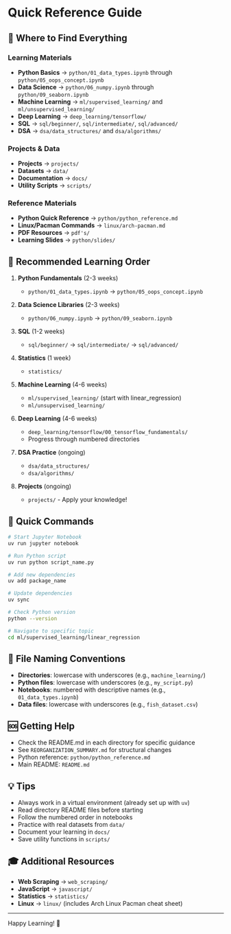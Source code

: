 # Quick Reference Guide

## 📂 Where to Find Everything

### Learning Materials
- **Python Basics** → `python/01_data_types.ipynb` through `python/05_oops_concept.ipynb`
- **Data Science** → `python/06_numpy.ipynb` through `python/09_seaborn.ipynb`
- **Machine Learning** → `ml/supervised_learning/` and `ml/unsupervised_learning/`
- **Deep Learning** → `deep_learning/tensorflow/`
- **SQL** → `sql/beginner/`, `sql/intermediate/`, `sql/advanced/`
- **DSA** → `dsa/data_structures/` and `dsa/algorithms/`

### Projects & Data
- **Projects** → `projects/`
- **Datasets** → `data/`
- **Documentation** → `docs/`
- **Utility Scripts** → `scripts/`

### Reference Materials
- **Python Quick Reference** → `python/python_reference.md`
- **Linux/Pacman Commands** → `linux/arch-pacman.md`
- **PDF Resources** → `pdf's/`
- **Learning Slides** → `python/slides/`

## 🎯 Recommended Learning Order

1. **Python Fundamentals** (2-3 weeks)
   - `python/01_data_types.ipynb` → `python/05_oops_concept.ipynb`

2. **Data Science Libraries** (2-3 weeks)
   - `python/06_numpy.ipynb` → `python/09_seaborn.ipynb`

3. **SQL** (1-2 weeks)
   - `sql/beginner/` → `sql/intermediate/` → `sql/advanced/`

4. **Statistics** (1 week)
   - `statistics/`

5. **Machine Learning** (4-6 weeks)
   - `ml/supervised_learning/` (start with linear_regression)
   - `ml/unsupervised_learning/`

6. **Deep Learning** (4-6 weeks)
   - `deep_learning/tensorflow/00_tensorflow_fundamentals/`
   - Progress through numbered directories

7. **DSA Practice** (ongoing)
   - `dsa/data_structures/`
   - `dsa/algorithms/`

8. **Projects** (ongoing)
   - `projects/` - Apply your knowledge!

## 🔧 Quick Commands

```bash
# Start Jupyter Notebook
uv run jupyter notebook

# Run Python script
uv run python script_name.py

# Add new dependencies
uv add package_name

# Update dependencies
uv sync

# Check Python version
python --version

# Navigate to specific topic
cd ml/supervised_learning/linear_regression
```

## 📝 File Naming Conventions

- **Directories**: lowercase with underscores (e.g., `machine_learning/`)
- **Python files**: lowercase with underscores (e.g., `my_script.py`)
- **Notebooks**: numbered with descriptive names (e.g., `01_data_types.ipynb`)
- **Data files**: lowercase with underscores (e.g., `fish_dataset.csv`)

## 🆘 Getting Help

- Check the README.md in each directory for specific guidance
- See `REORGANIZATION_SUMMARY.md` for structural changes
- Python reference: `python/python_reference.md`
- Main README: `README.md`

## 💡 Tips

- Always work in a virtual environment (already set up with `uv`)
- Read directory README files before starting
- Follow the numbered order in notebooks
- Practice with real datasets from `data/`
- Document your learning in `docs/`
- Save utility functions in `scripts/`

## 🎓 Additional Resources

- **Web Scraping** → `web_scraping/`
- **JavaScript** → `javascript/`
- **Statistics** → `statistics/`
- **Linux** → `linux/` (includes Arch Linux Pacman cheat sheet)

---

Happy Learning! 🚀

